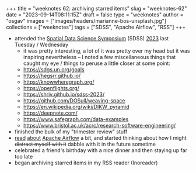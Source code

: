 
+++
title = "weeknotes 62: archiving starred items"
slug = "weeknotes-62"
date = "2023-09-14T08:11:15Z"
draft = false
type = "weeknotes"
author = "osgav"
images = ["images/headers/marianne-bos-unsplash.jpg"]
collections = ["weeknotes"]
tags = ["SDSS", "Apache Airflow", "RSS"]
+++

- attended the [Spatial Data Science Symposium](http://sdss2023.spatial-data-science.net/) (SDSS) [2023](https://www.airmeet.com/e/5b9bebf0-f574-11ed-ba17-6b737e1a0f4c) last Tuesday / Wednesday
  - it was pretty interesting, a lot of it was pretty over my head but it was inspiring nevertheless – I noted a few miscellaneous things that caught my eye / things to peruse a little closer at some point:
  - https://sdgs.un.org/goals
  - https://hegsrr.github.io/
  - https://knowwheregraph.org/
  - https://openflights.org/
  - https://shriv.github.io/sdss-2023/
  - https://github.com/DOSull/weaving-space
  - https://en.wikipedia.org/wiki/DIKW_pyramid
  - https://deepnote.com/
  - https://www.safegraph.com/data-examples
  - https://www.bristol.ac.uk/acrc/research-software-engineering/
- finished the bulk of my "trimester review" stuff
- [read](https://blog.delaplex.com/start-building-better-data-pipelines-with-apache-airflow) [about](https://michal.karzynski.pl/blog/2017/03/19/developing-workflows-with-apache-airflow/) [Apache Airflow](https://airflow.apache.org/) a bit, and started thinking about how I might ~~distract  myself with it~~ dabble with it in the future sometime
- celebrated a friend's birthday with a nice dinner and then staying up far too late
- began archiving starred items in my RSS reader (Inoreader)

<!--more-->
